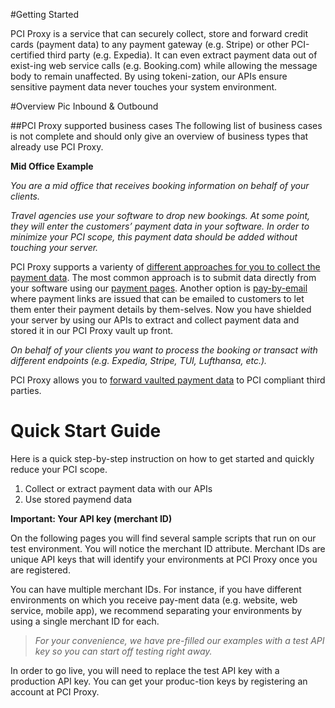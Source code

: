 #Getting Started


PCI Proxy is a service that can securely collect, store and forward credit cards (payment data) to any payment gateway (e.g. Stripe) or other PCI-certified third party (e.g. Expedia). It can even extract payment data out of exist-ing web service calls (e.g. Booking.com) while allowing the message body to remain unaffected. By using tokeni-zation, our APIs ensure sensitive payment data never touches your system environment.

#Overview
Pic Inbound & Outbound

##PCI Proxy supported business cases
The following list of business cases is not complete and should only give an overview of business types that already use PCI Proxy. 

**Mid Office Example**

 _You are a mid office that receives booking information on behalf of your clients._

 _Travel agencies use your software to drop new bookings. At some point, they will enter the customers’ payment data in your software. In order to minimize your PCI scope, this payment data should be added without touching your server._

 PCI Proxy supports a varienty of [different approaches for you to collect the payment data](link). The most common approach is to submit data directly from your software using our [payment pages](link). Another option is [pay-by-email](link) where payment links are issued that can be emailed to customers to let them enter their payment details by them-selves. Now you have shielded your server by using our APIs to extract and collect payment data and stored it in our PCI Proxy vault up front. 

 _On behalf of your clients you want to process the booking or transact with different endpoints (e.g. Expedia, Stripe, TUI, Lufthansa, etc.)._

 PCI Proxy allows you to [forward vaulted payment data](link) to PCI compliant third parties.

# Quick Start Guide

Here is a quick step-by-step instruction on how to get started and quickly reduce your PCI scope.

1.	Collect or extract payment data with our APIs
2.	Use stored paymend data 

**Important: Your API key (merchant ID)**

On the following pages you will find several sample scripts that run on our test environment. You will notice the merchant ID attribute. Merchant IDs are unique API keys that will identify your environments at PCI Proxy once you are registered.

You can have multiple merchant IDs. For instance, if you have different environments on which you receive pay-ment data (e.g. website, web service, mobile app), we recommend separating your environments by using a single merchant ID for each.

> _For your convenience, we have pre-filled our examples with a test API key so you can start off testing right away._

In order to go live, you will need to replace the test API key with a production API key. You can get your produc-tion keys by registering an account at PCI Proxy.


